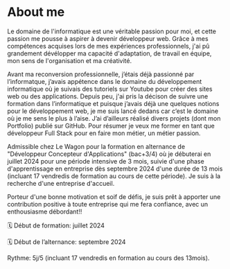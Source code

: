 # About me
Le domaine de l'informatique est une véritable passion pour moi, et cette passion me pousse à aspirer à devenir développeur web. Grâce à mes compétences acquises lors de mes expériences professionnels, j'ai pû grandement dévélopper ma capacité d'adaptation, de travail en équipe, mon sens de l'organisation et ma créativité.

Avant ma reconversion professionnelle, j’étais déjà passionné par l’informatque, j’avais appétence dans le domaine du développement informatique où je suivais des tutoriels sur Youtube pour créer des sites web ou des applications. Depuis peu, j'ai pris la décison de suivre une formation dans l’informatique et puisque j’avais déjà une quelques notions pour le développement web, je me suis lancé dedans car c’est le domaine où je me sens le plus à l’aise. J’ai d’ailleurs réalisé divers projets (dont mon Portfolio) publié sur GitHub. Pour résumer je veux me former en tant que développeur Full Stack pour en faire mon métier, un métier passion.

Admissible chez Le Wagon pour la formation en alternance de "Développeur Concepteur d'Applications" (bac+3/4) où je débuterai en juillet 2024 pour une période intensive de 3 mois, suivie d'une phase d'apprentissage en entreprise dès septembre 2024 d'une durée de 13 mois (incluant 17 vendredis de formation au cours de cette période). Je suis à la recherche d'une entreprise d'accueil.

Porteur d'une bonne motivation et soif de défis, je suis prêt à apporter une contribution positive à toute entreprise qui me fera confiance, avec un enthousiasme débordant!!

🗓️ Début de formation: juillet 2024

🗓️ Début de l’alternance: septembre 2024

Rythme: 5j/5 (incluant 17 vendredis en formation au cours des 13mois).
